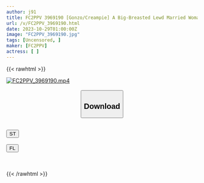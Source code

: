 ```yaml
---
author: j91
title: FC2PPV 3969190 [Gonzo/Creampie] A Big-Breasted Lewd Married Woman With A Plump And Selfish Body Who Exposes Her Desire. She Was Supposed To Be Taking Off Her Clothes To Pay Off Her Debt…
url: /v/FC2PPV_3969190.html
date: 2023-10-29T01:00:00Z
image: "FC2PPV_3969190.jpg"
tags: [Uncensored, ]
maker: [FC2PPV]
actress: [ ]
---
```



{{< rawhtml >}}

<div class="video" data-videoid="LpOmYPZZkZhRGdr">
    <a href="javascript:;">
        <img src="https://my.j91.asia/v/FC2PPV_3969190.jpg" width="WIDTH" height="HEIGHT" alt="FC2PPV_3969190.mp4" loading="lazy">
    </a>
</div>

<script type="text/javascript" src="https://j91.asia/asset/on-demand-st.js"></script>

<br>
  <link rel="stylesheet" href="https://j91.asia/asset/bs5.css">
  
  <center>
  <button class="btn btn-primary" type="button" data-bs-toggle="collapse" data-bs-target=".multi-collapse" aria-expanded="false" aria-controls="multiCollapseExample1 multiCollapseExample2"><h2>Download</h2></button></center>
</p>
<div class="row">
  <div class="col">
    <div class="collapse multi-collapse" id="multiCollapseExample1">
      <div class="card card-body">
	      	      <br>
<div class="buttons">  
<a href="https://streamtape.to/v/LpOmYPZZkZhRGdr"><button class="btn-hover color-3"><i class="fa fa-download"></i> ST</button></a></div>
    </div>
  </div>
</div>
  <div class="col">
    <div class="collapse multi-collapse" id="multiCollapseExample2">
      <div class="card card-body">
	      <br>
<div class="buttons">
    <a href="https://filelions.online/f/zaggqpui2zr7"><button class="btn-hover color-9"><i class="fa fa-download"></i> FL</button></a></div>
<br><br>
      </div>
    </div>
  </div>
</div>

{{< /rawhtml >}}